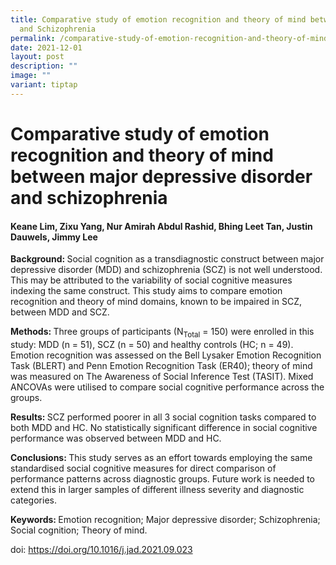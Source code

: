```yaml
---
title: Comparative study of emotion recognition and theory of mind between MDD
  and Schizophrenia
permalink: /comparative-study-of-emotion-recognition-and-theory-of-mind-between-mdd-and-schizophrenia/
date: 2021-12-01
layout: post
description: ""
image: ""
variant: tiptap
---
```

<h1>Comparative study of emotion recognition and theory of mind between major depressive disorder and schizophrenia</h1>
<h4>Keane Lim, Zixu Yang, Nur Amirah Abdul Rashid, Bhing Leet Tan, Justin Dauwels, Jimmy Lee</h4>
<p><strong>Background: </strong>Social cognition as a transdiagnostic construct
between major depressive disorder (MDD) and schizophrenia (SCZ) is not
well understood. This may be attributed to the variability of social cognitive
measures indexing the same construct. This study aims to compare emotion
recognition and theory of mind domains, known to be impaired in SCZ, between
MDD and SCZ.</p>
<p><strong>Methods: </strong>Three groups of participants (N<sub>Total</sub> =
150) were enrolled in this study: MDD (n = 51), SCZ (n = 50) and healthy
controls (HC; n = 49). Emotion recognition was assessed on the Bell Lysaker
Emotion Recognition Task (BLERT) and Penn Emotion Recognition Task (ER40);
theory of mind was measured on The Awareness of Social Inference Test (TASIT).
Mixed ANCOVAs were utilised to compare social cognitive performance across
the groups.</p>
<p><strong>Results: </strong>SCZ performed poorer in all 3 social cognition
tasks compared to both MDD and HC. No statistically significant difference
in social cognitive performance was observed between MDD and HC.</p>
<p><strong>Conclusions: </strong>This study serves as an effort towards employing
the same standardised social cognitive measures for direct comparison of
performance patterns across diagnostic groups. Future work is needed to
extend this in larger samples of different illness severity and diagnostic
categories.</p>
<p><strong>Keywords: </strong>Emotion recognition; Major depressive disorder;
Schizophrenia; Social cognition; Theory of mind.</p>
<p>doi: <a href="https://doi.org/10.1016/j.jad.2021.09.023" rel="noopener noreferrer nofollow" target="_blank">https://doi.org/10.1016/j.jad.2021.09.023</a>
</p>